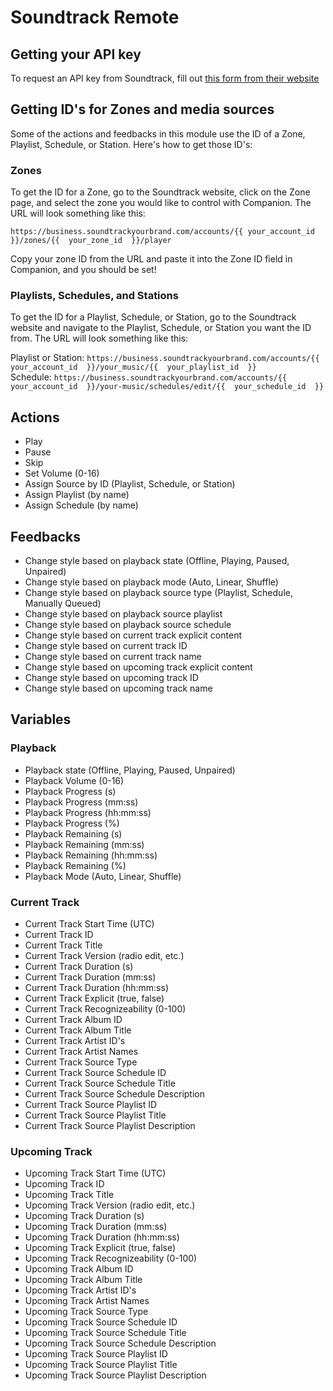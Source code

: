 # Soundtrack Remote

## Getting your API key

To request an API key from Soundtrack, fill out [this form from their website](https://www.soundtrackyourbrand.com/our-api/apply)

## Getting ID's for Zones and media sources

Some of the actions and feedbacks in this module use the ID of a Zone, Playlist, Schedule, or Station. Here's how to get those ID's:

### Zones

To get the ID for a Zone, go to the Soundtrack website, click on the Zone page, and select the zone you would like to control with Companion. The URL will look something like this:

`https://business.soundtrackyourbrand.com/accounts/{{ your_account_id  }}/zones/{{  your_zone_id  }}/player`

Copy your zone ID from the URL and paste it into the Zone ID field in Companion, and you should be set!

### Playlists, Schedules, and Stations

To get the ID for a Playlist, Schedule, or Station, go to the Soundtrack website and navigate to the Playlist, Schedule, or Station you want the ID from. The URL will look something like this:

Playlist or Station: `https://business.soundtrackyourbrand.com/accounts/{{ your_account_id  }}/your_music/{{  your_playlist_id  }}`  
Schedule: `https://business.soundtrackyourbrand.com/accounts/{{ your_account_id  }}/your-music/schedules/edit/{{  your_schedule_id  }}`

## Actions
- Play
- Pause
- Skip
- Set Volume (0-16)
- Assign Source by ID (Playlist, Schedule, or Station)
- Assign Playlist (by name)
- Assign Schedule (by name)

## Feedbacks
- Change style based on playback state (Offline, Playing, Paused, Unpaired)
- Change style based on playback mode (Auto, Linear, Shuffle)
- Change style based on playback source type (Playlist, Schedule, Manually Queued)
- Change style based on playback source playlist
- Change style based on playback source schedule
- Change style based on current track explicit content
- Change style based on current track ID
- Change style based on current track name
- Change style based on upcoming track explicit content
- Change style based on upcoming track ID
- Change style based on upcoming track name

## Variables

### Playback
- Playback state (Offline, Playing, Paused, Unpaired)
- Playback Volume (0-16)
- Playback Progress (s)
- Playback Progress (mm:ss)
- Playback Progress (hh:mm:ss)
- Playback Progress (%)
- Playback Remaining (s)
- Playback Remaining (mm:ss)
- Playback Remaining (hh:mm:ss)
- Playback Remaining (%)
- Playback Mode (Auto, Linear, Shuffle)
### Current Track
- Current Track Start Time (UTC)
- Current Track ID
- Current Track Title
- Current Track Version (radio edit, etc.)
- Current Track Duration (s)
- Current Track Duration (mm:ss)
- Current Track Duration (hh:mm:ss)
- Current Track Explicit (true, false)
- Current Track Recognizeability (0-100)
- Current Track Album ID
- Current Track Album Title
- Current Track Artist ID's
- Current Track Artist Names
- Current Track Source Type
- Current Track Source Schedule ID
- Current Track Source Schedule Title
- Current Track Source Schedule Description
- Current Track Source Playlist ID
- Current Track Source Playlist Title
- Current Track Source Playlist Description
### Upcoming Track
- Upcoming Track Start Time (UTC)
- Upcoming Track ID
- Upcoming Track Title
- Upcoming Track Version (radio edit, etc.)
- Upcoming Track Duration (s)
- Upcoming Track Duration (mm:ss)
- Upcoming Track Duration (hh:mm:ss)
- Upcoming Track Explicit (true, false)
- Upcoming Track Recognizeability (0-100)
- Upcoming Track Album ID
- Upcoming Track Album Title
- Upcoming Track Artist ID's
- Upcoming Track Artist Names
- Upcoming Track Source Type
- Upcoming Track Source Schedule ID
- Upcoming Track Source Schedule Title
- Upcoming Track Source Schedule Description
- Upcoming Track Source Playlist ID
- Upcoming Track Source Playlist Title
- Upcoming Track Source Playlist Description